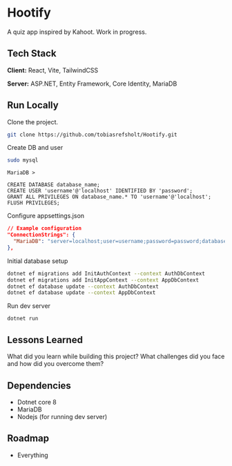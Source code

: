 
# Hootify

A quiz app inspired by Kahoot. Work in progress.
## Tech Stack

**Client:** React, Vite, TailwindCSS

**Server:** ASP.NET, Entity Framework, Core Identity, MariaDB
## Run Locally

Clone the project.

```bash
git clone https://github.com/tobiasrefsholt/Hootify.git
```

Create DB and user

```bash
sudo mysql
```

```mysql
MariaDB >

CREATE DATABASE database_name;
CREATE USER 'username'@'localhost' IDENTIFIED BY 'password';
GRANT ALL PRIVILEGES ON database_name.* TO 'username'@'localhost';
FLUSH PRIVILEGES;
```

Configure appsettings.json

```json
// Example configuration
"ConnectionStrings": {
  "MariaDB": "server=localhost;user=username;password=password;database=database_name"
},
```

Initial database setup

```bash
dotnet ef migrations add InitAuthContext --context AuthDbContext
dotnet ef migrations add InitAppContext --context AppDbContext
dotnet ef database update --context AuthDbContext
dotnet ef database update --context AppDbContext
```

Run dev server
```
dotnet run
```
## Lessons Learned

What did you learn while building this project? What challenges did you face and how did you overcome them?


## Dependencies
- Dotnet core 8
- MariaDB
- Nodejs (for running dev server)
## Roadmap

- Everything
